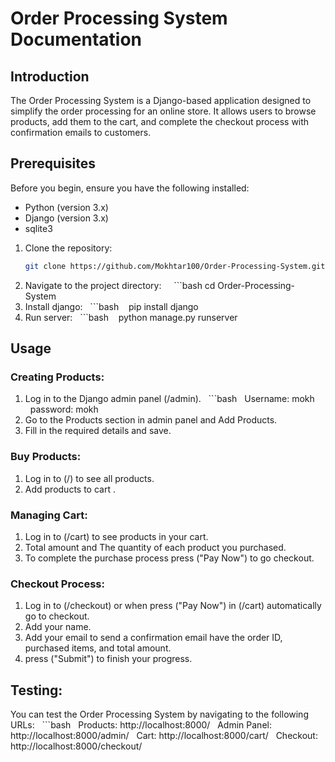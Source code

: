 # Order Processing System Documentation

## Introduction
The Order Processing System is a Django-based application designed to simplify the order processing for an online store. It allows users to browse products, add them to the cart, and complete the checkout process with confirmation emails to customers.

## Prerequisites
Before you begin, ensure you have the following installed:
- Python (version 3.x)
- Django (version 3.x)
- sqlite3

1. Clone the repository:
   ```bash
   git clone https://github.com/Mokhtar100/Order-Processing-System.git
2. Navigate to the project directory:  
  ```bash
    cd Order-Processing-System
3. Install django:
  ```bash
    pip install django
4. Run server:
  ```bash
    python manage.py runserver
## Usage
### Creating Products:
1. Log in to the Django admin panel (/admin).
  ```bash
  Username: mokh
  password: mokh
2. Go to the Products section in admin panel and Add Products.
3. Fill in the required details and save.

### Buy Products:
1. Log in to (/) to see all products.
2. Add products to cart .

### Managing Cart:
1. Log in to (/cart) to see products in your cart.
2. Total amount and The quantity of each product you purchased.
3. To complete the purchase process press ("Pay Now") to go checkout.

### Checkout Process:
1. Log in to (/checkout) or when press ("Pay Now") in (/cart) automatically go to checkout.
2. Add your name.
3. Add your email to send a confirmation email have the order ID, purchased items, and total amount.
4. press ("Submit") to finish your progress.

## Testing:
You can test the Order Processing System by navigating to the following URLs:
  ```bash
  Products: http://localhost:8000/
  Admin Panel: http://localhost:8000/admin/
  Cart: http://localhost:8000/cart/
  Checkout: http://localhost:8000/checkout/
